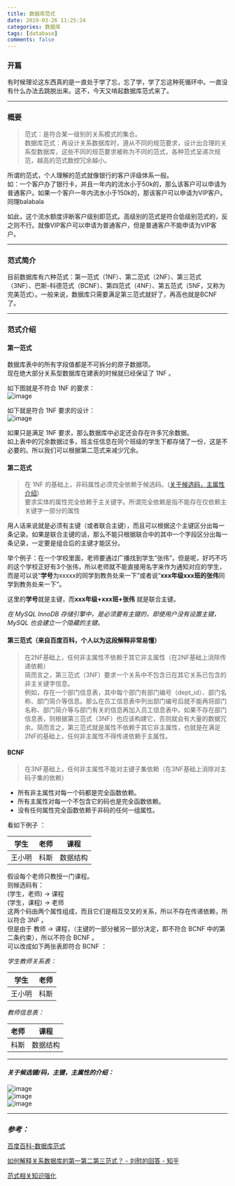```yaml
---
title: 数据库范式
date: 2019-03-26 11:25:24
categories: 数据库
tags: [database]
comments: false
---
```

### 开篇
有时候理论这东西真的是一直处于学了忘，忘了学，学了忘这种死循环中。一直没有什么办法去跳脱出来。这不，今天又啃起数据库范式来了。

---

### 概要
>范式：是符合某一级别的关系模式的集合。  
数据库范式：再设计关系数据库时，遵从不同的规范要求，设计出合理的关系型数据库，这些不同的规范要求被称为不同的范式，各种范式呈递次规范，越高的范式数控冗余越小。  

所谓的范式，个人理解的范式就像银行的客户评级体系一般。  
如：一个客户办了银行卡，并且一年内的流水小于50k的，那么该客户可以申请为普通客户。如果一个客户一年内流水小于150k的，那该客户可以申请为VIP客户。同理balabala  

如此，这个流水额度评断客户级别即范式。高级别的范式是符合低级别范式的，反之则不行。就像VIP客户可以申请为普通客户，但是普通客户不能申请为VIP客户。  

---

### 范式简介 
目前数据库有六种范式：第一范式（1NF）、第二范式（2NF）、第三范式（3NF）、巴斯-科德范式（BCNF）、第四范式（4NF）、第五范式（5NF，又称为完美范式）。一般来说，数据库只需要满足第三范式就好了，再高也就是BCNF了。  

---

### 范式介绍

#### 第一范式
数据库表中的所有字段值都是不可拆分的原子数据项。  
现在绝大部分关系型数据库在建表的时候就已经保证了 1NF 。  

如下图就是不符合 1NF 的要求：  
![image](http://wx4.sinaimg.cn/mw690/ad108d28ly1g1h3puumcnj208w039mx2.jpg)  

如下就是符合 1NF 要求的设计：  
![image](http://wx1.sinaimg.cn/mw690/ad108d28ly1g1h431qdjwj20j302nt8r.jpg)  

如果只是满足 1NF 要求，那么数据库中必定还会存在许多冗余数据。  
如上表中的冗余数据过多，班主任信息在同个班级的学生下都存储了一份，这是不必要的。所以我们可以根据第二范式来减少冗余。  

#### 第二范式
>在 1NF 的基础上，非码属性必须完全依赖于候选码。([关于候选码，主属性介绍](#jump))  
要求实体的属性完全依赖于主关键字。所谓完全依赖是指不能存在仅依赖主关键字一部分的属性

用人话来说就是必须有主键（或者联合主键），而且可以根据这个主键区分出每一条记录。如果是联合主键的话，那么不能只根据联合中的其中一个字段区分出每一条记录，一定要是组合后的主键才能区分。  

举个例子：在一个学校里面，老师要通过广播找到学生“张伟”，但是呢，好巧不巧的这个学校正好有3个张伟，所以老师就不能直接用名字来作为通知对应的学生，而是可以说“**学号**为xxxxx的同学到教务处来一下”或者说“**xxx年级xxx班的张伟**同学到教务处来一下”。  

这里的**学号**就是主键，而**xxx年级+xxx班+张伟** 就是联合主键。  

*在 MySQL InnoDB 存储引擎中，是必须要有主键的，即使用户没有设置主键，MySQL 也会建立一个隐藏的主键。*  

#### 第三范式（来自百度百科，个人以为这段解释非常易懂）

>在2NF基础上，任何非主属性不依赖于其它非主属性（在2NF基础上消除传递依赖）  
简而言之，第三范式（3NF）要求一个关系中不包含已在其它关系已包含的非主关键字信息。  
例如，存在一个部门信息表，其中每个部门有部门编号（dept_id）、部门名称、部门简介等信息。那么在员工信息表中列出部门编号后就不能再将部门名称、部门简介等与部门有关的信息再加入员工信息表中。如果不存在部门信息表，则根据第三范式（3NF）也应该构建它，否则就会有大量的数据冗余。简而言之，第三范式就是属性不依赖于其它非主属性，也就是在满足2NF的基础上，任何非主属性不得传递依赖于主属性。  


#### BCNF
>在3NF基础上，任何非主属性不能对主键子集依赖（在3NF基础上消除对主码子集的依赖）

- 所有非主属性对每一个码都是完全函数依赖。  
- 所有主属性对每一个不包含它的码也是完全函数依赖。  
- 没有任何属性完全函数依赖于非码的任何一组属性。 

看如下例子 ：  

| 学生 | 老师 | 课程 |
| ------ | ------ | ------ |
| 王小明 | 科斯 | 数据结构 |

假设每个老师只教授一门课程。  
则候选码有：  
(学生，老师) -> 课程  
(学生，课程) -> 老师  
这两个码由两个属性组成，而且它们是相互交叉的关系，所以不存在传递依赖，所以符合 3NF 。  
但是由于 教师 -> 课程，（主键的一部分被另一部分决定，即不符合 BCNF 中的第二条约束），所以不符合 BCNF 。  
可以改成如下两张表即符合 BCNF ：  

*学生教师关系表：*

| 学生 | 老师 |
| ------ | ------ |
| 王小明 | 科斯 |

*教师信息表：*  

| 老师 | 课程 |
| ------ | ------ |
| 科斯 | 数据结构 |  



---

#### <span id="jump">*关于候选键/码，主键，主属性的介绍：*</span>  
![image](http://wx2.sinaimg.cn/mw690/ad108d28ly1g1h3v9srezj20n60chq53.jpg)  
![image](http://wx1.sinaimg.cn/mw690/ad108d28ly1g1h3vcxswgj20n50humzi.jpg)  
![image](http://wx3.sinaimg.cn/mw690/ad108d28ly1g1h3vfhsaej20n90hodhb.jpg)  

---

### *参考：*  
[百度百科-数据库范式](
https://baike.baidu.com/item/%E6%95%B0%E6%8D%AE%E5%BA%93%E8%8C%83%E5%BC%8F/7309898)  

[如何解释关系数据库的第一第二第三范式？ - 刘慰的回答 - 知乎](
https://www.zhihu.com/question/24696366/answer/29189700)  

[范式相关知识强化](https://wenku.baidu.com/view/fbbaa4fa4693daef5ef73d1c.html)  